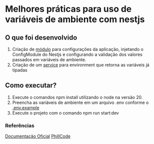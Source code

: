 # Melhores práticas para uso de variáveis de ambiente com nestjs

## O que foi desenvolvido

1. Criação de [módulo](./src/app-config/app-config.module.ts) para configurações da aplicação, injetando o ConfigModule do Nestjs e configurando a validação dos valores passados em variáveis de ambiente.
2. Criação de um [service](./src/app-config/environment.service.ts) para environment que retorna as variáveis já tipadas

## Como executar?

1. Execute o comandos npm install utilizando o node na versão 20.
2. Preencha as variáveis de ambiente em um arquivo .env conforme o [.env.example](./.env.example)
3. Execute o projeto com o comando npm run start:dev

### Referências

[Documentação Oficial](https://docs.nestjs.com/techniques/configuration)
[PhillCode](https://www.youtube.com/watch?v=U0F4_NEkZ3k)
